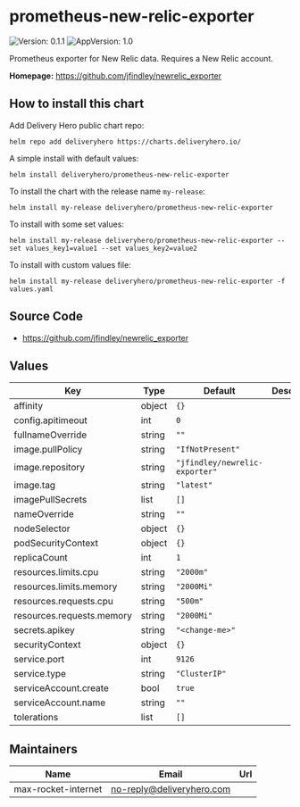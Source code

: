 # prometheus-new-relic-exporter

![Version: 0.1.1](https://img.shields.io/badge/Version-0.1.1-informational?style=flat-square) ![AppVersion: 1.0](https://img.shields.io/badge/AppVersion-1.0-informational?style=flat-square)

Prometheus exporter for New Relic data. Requires a New Relic account.

**Homepage:** <https://github.com/jfindley/newrelic_exporter>

## How to install this chart

Add Delivery Hero public chart repo:

```console
helm repo add deliveryhero https://charts.deliveryhero.io/
```

A simple install with default values:

```console
helm install deliveryhero/prometheus-new-relic-exporter
```

To install the chart with the release name `my-release`:

```console
helm install my-release deliveryhero/prometheus-new-relic-exporter
```

To install with some set values:

```console
helm install my-release deliveryhero/prometheus-new-relic-exporter --set values_key1=value1 --set values_key2=value2
```

To install with custom values file:

```console
helm install my-release deliveryhero/prometheus-new-relic-exporter -f values.yaml
```

## Source Code

* <https://github.com/jfindley/newrelic_exporter>

## Values

| Key | Type | Default | Description |
|-----|------|---------|-------------|
| affinity | object | `{}` |  |
| config.apitimeout | int | `0` |  |
| fullnameOverride | string | `""` |  |
| image.pullPolicy | string | `"IfNotPresent"` |  |
| image.repository | string | `"jfindley/newrelic-exporter"` |  |
| image.tag | string | `"latest"` |  |
| imagePullSecrets | list | `[]` |  |
| nameOverride | string | `""` |  |
| nodeSelector | object | `{}` |  |
| podSecurityContext | object | `{}` |  |
| replicaCount | int | `1` |  |
| resources.limits.cpu | string | `"2000m"` |  |
| resources.limits.memory | string | `"2000Mi"` |  |
| resources.requests.cpu | string | `"500m"` |  |
| resources.requests.memory | string | `"2000Mi"` |  |
| secrets.apikey | string | `"<change-me>"` |  |
| securityContext | object | `{}` |  |
| service.port | int | `9126` |  |
| service.type | string | `"ClusterIP"` |  |
| serviceAccount.create | bool | `true` |  |
| serviceAccount.name | string | `""` |  |
| tolerations | list | `[]` |  |

## Maintainers

| Name | Email | Url |
| ---- | ------ | --- |
| max-rocket-internet | no-reply@deliveryhero.com |  |

